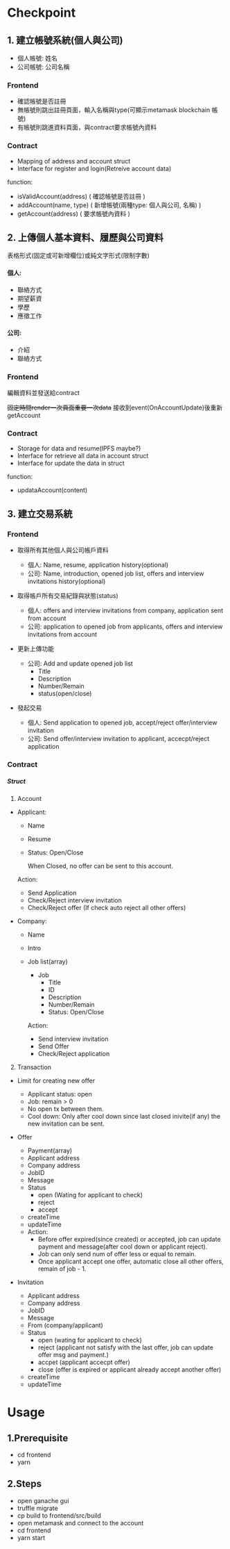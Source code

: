 # Checkpoint
## 1. 建立帳號系統(個人與公司)
- 個人帳號: 姓名
- 公司帳號: 公司名稱
### Frontend
- 確認帳號是否註冊
- 無帳號則跳出註冊頁面，輸入名稱與type(可顯示metamask blockchain 帳號)
- 有帳號則跳進資料頁面，與contract要求帳號內資料

### Contract
- Mapping of address and account struct
- Interface for register and login(Retreive account data)

function:
- isValidAccount(address) ( 確認帳號是否註冊 )
- addAccount(name, type) ( 新增帳號(兩種type: 個人與公司, 名稱) )
- getAccount(address) ( 要求帳號內資料 )

## 2. 上傳個人基本資料、履歷與公司資料
表格形式(固定或可新增欄位)或純文字形式(限制字數)

#### 個人:
- 聯絡方式
- 期望薪資
- 學歷
- 應徵工作

#### 公司:
- 介紹
- 聯絡方式

### Frontend
編輯資料並發送給contract

~~固定時間render一次頁面重要一次data~~
接收到event(OnAccountUpdate)後重新getAccount

### Contract
- Storage for data and resume(IPFS maybe?)
- Interface for retrieve all data in account struct
- Interface for update the data in struct

function:
- updataAccount(content)

## 3. 建立交易系統

### Frontend
- 取得所有其他個人與公司帳戶資料
    * 個人: Name, resume, application history(optional)
    * 公司: Name, introduction, opened job list, offers and interview invitations history(optional)

- 取得帳戶所有交易紀錄與狀態(status)
    * 個人: offers and interview invitations from company, application sent from account
    * 公司: application to opened job from applicants, offers and interview invitations from account

- 更新上傳功能
    * 公司: Add and update opened job list 
        - Title
        - Description
        - Number/Remain
        - status(open/close)

- 發起交易
    * 個人: Send application to opened job, accept/reject offer/interview invitation
    * 公司: Send offer/interview invitation to applicant, accecpt/reject application


### Contract

##### Struct 
1. Account
- Applicant:
    * Name
    * Resume
    * Status: Open/Close

        When Closed, no offer can be sent to this account.

    Action: 
    - Send Application 
    - Check/Reject interview invitation
    - Check/Reject offer (If check auto reject all other offers)

- Company:
    * Name
    * Intro
    * Job list(array)
        - Job
            * Title
            * ID
            * Description
            * Number/Remain
            * Status: Open/Close
    
        Action:
        - Send interview invitation
        - Send Offer
        - Check/Reject application 

2. Transaction
- Limit for creating new offer
    * Applicant status: open
	* Job: remain > 0
    * No open tx between them.
    * Cool down: Only after cool down since last closed inivite(if any) the new invitation can be sent.

- Offer
    * Payment(array)
    * Applicant address
    * Company address
    * JobID
    * Message
    * Status
        - open (Wating for applicant to check)
        - reject
        - accept
    * createTime
    * updateTime
    * Action:
        - Before offer expired(since created) or accepted, job can update payment and message(after cool down or applicant reject).
        - Job can only send num of offer less or equal to remain.
		- Once applicant accept one offer, automatic close all other offers, remain of job - 1.

- Invitation
    * Applicant address
    * Company address
    * JobID
    * Message
    * From (company/applicant)
    * Status
        - open   (wating for applicant to check)
		- reject (applicant not satisfy with the last offer, job can update offer msg and payment.)
		- accpet (applicant accecpt offer)
		- close  (offer is expired or applicant already accept another offer)
    * createTime
    * updateTime



# Usage

## 1.Prerequisite
- cd frontend
- yarn

## 2.Steps
- open ganache gui
- truffle migrate
- cp build to frontend/src/build
- open metamask and connect to the account
- cd frontend
- yarn start
